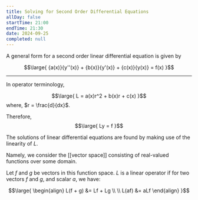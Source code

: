 ```yaml
---
title: Solving for Second Order Differential Equations
allDay: false
startTime: 21:00
endTime: 21:30
date: 2024-09-25
completed: null
---
```

A general form for a second order linear differential equation is given by

$$\large{
	  {a(x)}{y''(x)} 
	+ {b(x)}{y'(x)}
	+ {c(x)}{y(x)} = f(x)
}$$

---

In operator terminology,

$$\large{
	L = a(x)r^2 + b(x)r + c(x)
}$$
where, $r = \frac{d}{dx}$.

Therefore,
$$\large{
	Ly = f
}$$

The solutions of linear differential equations are found by making use of the linearity of $L$.

Namely, we consider the [[vector space]] consisting of real-valued functions over some domain.

Let $f$ and $g$ be vectors in this function space. $L$ is a linear operator if for two vectors $f$ and $g$, and scalar $a$, we have:

$$\large{
	\begin{align}
		L(f + g) &= Lf + Lg \\ \\
		L(af) &= aLf
	\end{align}
}$$
